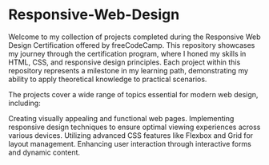 # Responsive-Web-Design
Welcome to my collection of projects completed during the Responsive Web Design Certification offered by freeCodeCamp. This repository showcases my journey through the certification program, where I honed my skills in HTML, CSS, and responsive design principles. Each project within this repository represents a milestone in my learning path, demonstrating my ability to apply theoretical knowledge to practical scenarios.

The projects cover a wide range of topics essential for modern web design, including:

Creating visually appealing and functional web pages.
Implementing responsive design techniques to ensure optimal viewing experiences across various devices.
Utilizing advanced CSS features like Flexbox and Grid for layout management.
Enhancing user interaction through interactive forms and dynamic content.
